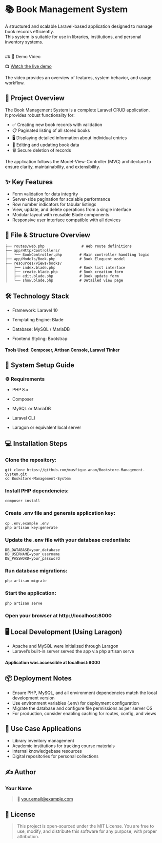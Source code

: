 # 📚 Book Management System

A structured and scalable Laravel-based application designed to manage book records efficiently.  
This system is suitable for use in libraries, institutions, and personal inventory systems.

<br>
## 🎥 Demo Video

📺 [Watch the live demo](https://your-demo-link.com)

The video provides an overview of features, system behavior, and usage workflow.


## 🚀 Project Overview

The Book Management System is a complete Laravel CRUD application.  
It provides robust functionality for:


- ✅ Creating new book records with validation  
- 📋 Paginated listing of all stored books  
- 🖥️ Displaying detailed information about individual entries  
- 📝 Editing and updating book data  
- 🗑️ Secure deletion of records  


The application follows the Model-View-Controller (MVC) architecture to ensure clarity, maintainability, and extensibility.


## ✨ Key Features

- Form validation for data integrity  
- Server-side pagination for scalable performance  
- Row number indicators for tabular listings  
- View, update, and delete operations from a single interface  
- Modular layout with reusable Blade components  
- Responsive user interface compatible with all devices  


## 📁 File & Structure Overview

```plaintext
├── routes/web.php                 # Web route definitions
├── app/Http/Controllers/
│   └── BookController.php        # Main controller handling logic
├── app/Models/Book.php           # Book Eloquent model
├── resources/views/books/
│   ├── index.blade.php           # Book list interface
│   ├── create.blade.php          # Book creation form
│   ├── edit.blade.php            # Book update form
│   └── show.blade.php            # Detailed view page
```


## 🛠 Technology Stack


- Framework: Laravel 10

- Templating Engine: Blade

- Database: MySQL / MariaDB

- Frontend Styling: Bootstrap

#### Tools Used: Composer, Artisan Console, Laravel Tinker


## 🔧 System Setup Guide

### ⚙️ Requirements

- PHP 8.x

- Composer

- MySQL or MariaDB

- Laravel CLI

- Laragon or equivalent local server


## 💻 Installation Steps

### Clone the repository:

```
git clone https://github.com/musfique-anam/Bookstore-Management-System.git
cd Bookstore-Management-System
```

### Install PHP dependencies:
```
composer install
```

### Create .env file and generate application key:
```
cp .env.example .env
php artisan key:generate
```

### Update the .env file with your database credentials:
```
DB_DATABASE=your_database
DB_USERNAME=your_username
DB_PASSWORD=your_password
```

### Run database migrations:
```
php artisan migrate
```

### Start the application:
```
php artisan serve
```

### Open your browser at http://localhost:8000


## 🖥️ Local Development (Using Laragon)

- Apache and MySQL were initialized through Laragon
- Laravel’s built-in server served the app via php artisan serve


#### Application was accessible at localhost:8000

## 📦 Deployment Notes

- Ensure PHP, MySQL, and all environment dependencies match the local development version
- Use environment variables (.env) for deployment configuration
- Migrate the database and configure file permissions as per server OS
- For production, consider enabling caching for routes, config, and views


## 🎯 Use Case Applications

- Library inventory management
- Academic institutions for tracking course materials
- Internal knowledgebase resources
- Digital repositories for personal collections


## ✍️ Author

### Your Name
> 📧 your.email@example.com


## 📜 License
> This project is open-sourced under the MIT License.
You are free to use, modify, and distribute this software for any purpose, with proper attribution.
